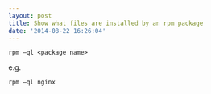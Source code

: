 ```yaml
---
layout: post
title: Show what files are installed by an rpm package
date: '2014-08-22 16:26:04'
---
```


`rpm –ql <package name>`

e.g.  

`rpm –ql nginx`
